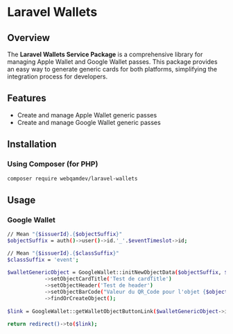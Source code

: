 # Laravel Wallets

## Overview

The **Laravel Wallets Service Package** is a comprehensive library for managing Apple Wallet and Google Wallet passes. This package provides an easy way to generate generic cards for both platforms, simplifying the integration process for developers.

## Features

- Create and manage Apple Wallet generic passes
- Create and manage Google Wallet generic passes

## Installation

### Using Composer (for PHP)

```bash
composer require webqamdev/laravel-wallets
```

## Usage

### Google Wallet

```bash
// Mean "{$issuerId}.{$objectSuffix}"
$objectSuffix = auth()->user()->id.'_'.$eventTimeslot->id;

// Mean "{$issuerId}.{$classSuffix}"
$classSuffix = 'event';
        
$walletGenericObject = GoogleWallet::initNewObjectData($objectSuffix, $classSuffix)
            ->setObjectCardTitle('Test de cardTitle')
            ->setObjectHeader('Test de header')
            ->setObjectBarCode("Valeur du QR_Code pour l'objet {$objectSuffix}")
            ->findOrCreateObject();
            
$link = GoogleWallet::getWalletObjectButtonLink($walletGenericObject->id, $walletGenericObject->classId);

return redirect()->to($link);
```
